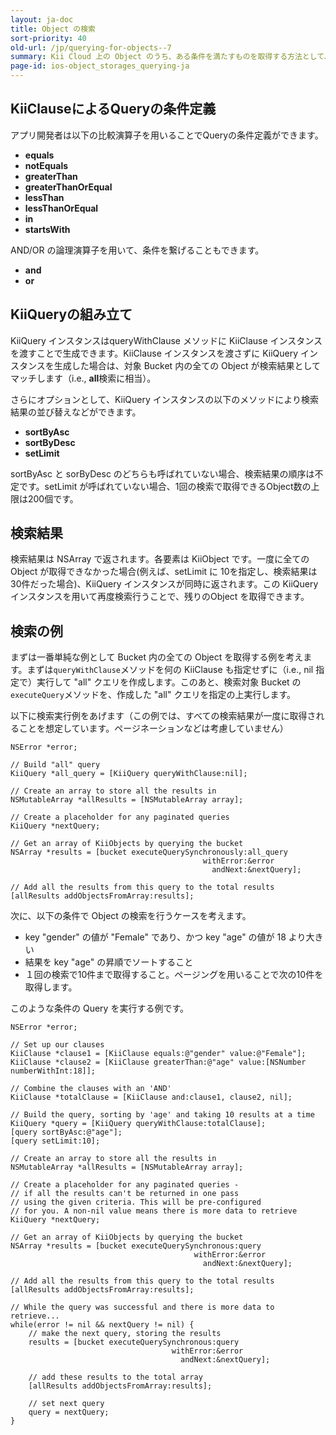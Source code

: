 ```yaml
---
layout: ja-doc
title: Object の検索
sort-priority: 40
old-url: /jp/querying-for-objects--7
summary: Kii Cloud 上の Object のうち、ある条件を満たすものを取得する方法として、Kii Cloud SDK は検索機能を提供しています。この機能を用いると、例えば「Bucket より "count" フィールドの値が10より大きい Object を、フィールド値降順で最大で10個取得」などといった条件が指定可能です。
page-id: ios-object_storages_querying-ja
---
```

## KiiClauseによるQueryの条件定義

アプリ開発者は以下の比較演算子を用いることでQueryの条件定義ができます。

* **equals**
* **notEquals**
* **greaterThan**
* **greaterThanOrEqual**
* **lessThan**
* **lessThanOrEqual**
* **in**
* **startsWith**

AND/OR の論理演算子を用いて、条件を繋げることもできます。

* **and**
* **or**

## KiiQueryの組み立て

KiiQuery インスタンスはqueryWithClause メソッドに KiiClause インスタンスを渡すことで生成できます。KiiClause インスタンスを渡さずに KiiQuery インスタンスを生成した場合は、対象 Bucket 内の全ての Object が検索結果としてマッチします（i.e., **all**検索に相当）。

さらにオプションとして、KiiQuery インスタンスの以下のメソッドにより検索結果の並び替えなどができます。

* **sortByAsc**
* **sortByDesc**
* **setLimit**

sortByAsc と sorByDesc のどちらも呼ばれていない場合、検索結果の順序は不定です。setLimit が呼ばれていない場合、1回の検索で取得できるObject数の上限は200個です。

## 検索結果

検索結果は NSArray で返されます。各要素は KiiObject です。一度に全ての Object が取得できなかった場合(例えば、setLimit に
10を指定し、検索結果は30件だった場合)、KiiQuery インスタンスが同時に返されます。この KiiQuery 
インスタンスを用いて再度検索行うことで、残りのObject を取得できます。

## 検索の例

まずは一番単純な例として Bucket 内の全ての Object を取得する例を考えます。まずは`queryWithClause`メソッドを何の KiiClause も指定せずに（i.e., nil 指定で）実行して "all" クエリを作成します。このあと、検索対象 Bucket の`executeQuery`メソッドを、作成した "all" クエリを指定の上実行します。

以下に検索実行例をあげます（この例では、すべての検索結果が一度に取得されることを想定しています。ページネーションなどは考慮していません）

```objc
NSError *error;

// Build "all" query
KiiQuery *all_query = [KiiQuery queryWithClause:nil];

// Create an array to store all the results in
NSMutableArray *allResults = [NSMutableArray array];

// Create a placeholder for any paginated queries
KiiQuery *nextQuery;

// Get an array of KiiObjects by querying the bucket
NSArray *results = [bucket executeQuerySynchronously:all_query
                                           withError:&error
                                             andNext:&nextQuery];

// Add all the results from this query to the total results
[allResults addObjectsFromArray:results];
```

次に、以下の条件で Object の検索を行うケースを考えます。

* key "gender" の値が "Female" であり、かつ key "age" の値が 18 より大きい
* 結果を key "age" の昇順でソートすること
* １回の検索で10件まで取得すること。ページングを用いることで次の10件を取得します。

このような条件の Query を実行する例です。

```objc
NSError *error;

// Set up our clauses
KiiClause *clause1 = [KiiClause equals:@"gender" value:@"Female"];
KiiClause *clause2 = [KiiClause greaterThan:@"age" value:[NSNumber numberWithInt:18]];

// Combine the clauses with an 'AND'
KiiClause *totalClause = [KiiClause and:clause1, clause2, nil];

// Build the query, sorting by 'age' and taking 10 results at a time
KiiQuery *query = [KiiQuery queryWithClause:totalClause];
[query sortByAsc:@"age"];
[query setLimit:10];

// Create an array to store all the results in
NSMutableArray *allResults = [NSMutableArray array];

// Create a placeholder for any paginated queries -
// if all the results can't be returned in one pass
// using the given criteria. This will be pre-configured
// for you. A non-nil value means there is more data to retrieve
KiiQuery *nextQuery;

// Get an array of KiiObjects by querying the bucket
NSArray *results = [bucket executeQuerySynchronous:query
                                         withError:&error
                                           andNext:&nextQuery];

// Add all the results from this query to the total results
[allResults addObjectsFromArray:results];

// While the query was successful and there is more data to retrieve...
while(error != nil && nextQuery != nil) {
    // make the next query, storing the results
    results = [bucket executeQuerySynchronous:query
                                    withError:&error
                                      andNext:&nextQuery];

    // add these results to the total array
    [allResults addObjectsFromArray:results];

    // set next query
    query = nextQuery;
}
```
